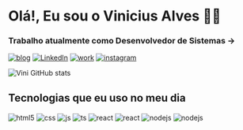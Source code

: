 
# Olá!, Eu sou o Vinicius Alves ✋🏻

### Trabalho atualmente como Desenvolvedor de Sistemas ->

[![blog](https://img.shields.io/website?label=Grunnertec.com.br&style=for-the-badge&url=https://grunnertec.com.br/)](https://www.grunnertec.com.br)
[![LinkedIn](https://img.shields.io/badge/LinkedIn-0077B5?style=for-the-badge&logo=linkedin&logoColor=white)](https://www.linkedin.com/in/vinicius-alvesz?utm_source=share&utm_campaign=share_via&utm_content=profile&utm_medium=android_app)
[![work](https://img.shields.io/badge/UpWork-6FDA44?style=for-the-badge&logo=Upwork&logoColor=white)](https://www.grunnertec.com.br)
[![instagram](https://img.shields.io/badge/Instagram-E4405F?style=for-the-badge&logo=instagram&logoColor=white)](https://www.instagram/vinicius_s2antos.com.br)

![Vini GitHub stats](https://github-readme-stats.vercel.app/api?username=ViniDeveloperr&show_icons=true&theme=radical)

## Tecnologias que eu uso no meu dia

<div style="display: inline_block">
  <img align="center" alt="html5" src="https://img.shields.io/badge/HTML5-E34F26?style=for-the-badge&logo=html5&logoColor=white" />
  <img align="center" alt="css" src="https://img.shields.io/badge/CSS3-1572B6?style=for-the-badge&logo=css3&logoColor=white" />
  <img align="center" alt="js" src="https://img.shields.io/badge/JavaScript-F7DF1E?style=for-the-badge&logo=javascript&logoColor=black" />
  <img align="center" alt="ts" src="https://img.shields.io/badge/Bootstrap-563D7C?style=for-the-badge&logo=bootstrap&logoColor=white" />
  <img align="center" alt="react" src="https://img.shields.io/badge/PHP-777BB4?style=for-the-badge&logo=php&logoColor=white" />
  <img align="center" alt="react" src="https://img.shields.io/badge/MySQL-00000F?style=for-the-badge&logo=mysql&logoColor=white" />
  <img align="center" alt="nodejs" src="https://img.shields.io/badge/GIT-E44C30?style=for-the-badge&logo=git&logoColor=white" />
  <img align="center" alt="nodejs" src="https://img.shields.io/badge/GitHub-100000?style=for-the-badge&logo=github&logoColor=white" />
  
</div><br/>
